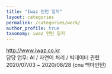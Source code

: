 ```yaml
---
title: "Iwaz 인턴 일지"
layout: categories
permalink: /categories/work/
author_profile: true
taxonomy: iwaz 인턴 일지
---
```

http://www.iwaz.co.kr  
담당 업무: AI / 자연어 처리 / 빅데이터 관련  
2020/07/03 ~ 2020/08/28 (cnu 백마인턴)   
